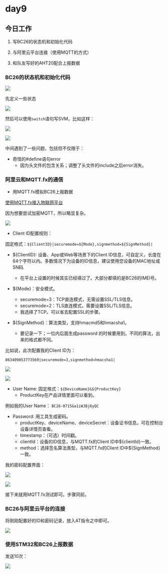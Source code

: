# day9

## 今日工作
1. 写BC26的状态机和初始化代码

2. 与阿里云平台连接（使用MQTT的方式）

3. 和队友写好的AHT20配合上报数据


### BC26的状态机和初始化代码

![](assets/markdown-img-paste-20210715091544148.png)

先定义一些状态

![](assets/markdown-img-paste-2021071522042593.png)

然后可以使用`switch`语句写SVM，比如这样：

![](assets/markdown-img-paste-20210715220507905.png)

![](assets/markdown-img-paste-20210715220525927.png)

中间遇到了一些问题，包括但不仅限于：
- 奇怪的#define语句error
    - 因为头文件的包含关系；调整了头文件的include之后error消失。

### 阿里云和MQTT.fx的通信

- 用MQTT.fx模拟BC26上报数据

[使用MQTT.fx接入物联网平台](https://help.aliyun.com/document_detail/86706.html?spm=a2c4g.11174283.2.52.3a8b4c07qw6iQ4#h2-url-1)

因为想要尝试加密MQTT，所以略显复杂。


![](assets/markdown-img-paste-20210715221407186.png)

- Client ID配置规则：

固定格式：`${ClientID}|securemode=${Mode},signmethod=${SignMethod}|`

- ${ClientID}: 设备、App或Web等场景下的Client ID信息，可自定义，长度在64个字符以内。多数情况下为设备的ID信息，建议使用您设备的MAC地址或SN码.
    - 在平台上设置的时候其实已经填过了。大部分都填的是BC26的IMEI号。
- ${Mode}：安全模式。
    - securemode=3：TCP直连模式，无需设置SSL/TLS信息。
    - securemode=2：TLS直连模式，需要设置SSL/TLS信息。
    - 我选择了TCP。可以省去配置SSL的步骤。

- ${SignMethod}：算法类型，支持hmacmd5和hmacsha1。
    - 要记录一下；一位内后面生成password 的时候要用到。不同的算法，出来的格式都不同。

比如说，此次配置我的Client ID为：

`863409053773569|securemode=3,signmethod=hmacsha1|`

![](assets/markdown-img-paste-20210715100458890.png)


![](assets/markdown-img-paste-20210715222150453.png)

- User Name: 固定格式：`${DeviceName}&${ProductKey}`
    - ProductKey在产品详情里面可以看到。

例如我的User Name：
`BC26-0715&a1iWJBj6yQC`

- Password: 用工具生成密码。
    - productKey、deviceName、deviceSecret：设备证书信息。可在控制台设备详情页查看。
    - timestamp：（可选）时间戳。
    - clientId：设备的ID信息，与MQTT.fx的Client ID中${clientId}一致。
    - method：选择签名算法类型，与MQTT.fx的Client ID中${SignMethod}一致。


我的密码配置界面：

![](assets/markdown-img-paste-20210715222502356.png)

![](assets/markdown-img-paste-20210715222757296.png)

接下来就用MQTT.fx测试即可。步骤同前。

### BC26与阿里云平台的连接

将刚刚配置好的ID和密码记录，放入AT指令之中即可。

![](assets/markdown-img-paste-20210715223249588.png)

### 使用STM32和BC26上报数据

发送10次：


![](assets/markdown-img-paste-20210715223502978.png)
